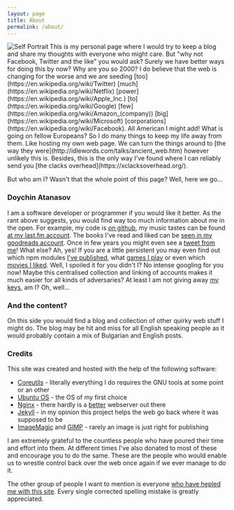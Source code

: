 ```yaml
---
layout: page
title: About
permalink: /about/
---
```


<img src="https://s.gravatar.com/avatar/64797861a99c84cef7d60f2c110af4d0?s=160" alt="Self Portrait" align="left" class="left-aligned-img">
This is my personal page where I would try to keep a blog and share my thoughts with everyone who might care. But "why not Facebook, Twitter and the like" you would ask? Surely we have better ways for doing this by now? Why are you so 2000? I do believe that the web is changing for the worse and we are seeding [too](https://en.wikipedia.org/wiki/Twitter) [much](https://en.wikipedia.org/wiki/Netflix) [power](https://en.wikipedia.org/wiki/Apple_Inc.) [to](https://en.wikipedia.org/wiki/Google) [few](https://en.wikipedia.org/wiki/Amazon_(company)) [big](https://en.wikipedia.org/wiki/Microsoft) [corporations](https://en.wikipedia.org/wiki/Facebook). All American I might add! What is going on fellow Europeans? So I do many things to keep my life away from them. Like hosting my own web page. We can turn the things around to [the way they were](http://idlewords.com/talks/ancient_web.htm) however unlikely this is. Besides, this is the only way I've found where I can reliably send you [the clacks overhead](https://xclacksoverhead.org/).

But who am I? Wasn't that the whole point of this page? Well, here we go...

### Doychin Atanasov

I am a software developer or programmer if you would like it better. As the rant above suggests, you would find way too much information about me in the open. For example, my code is [on github](https://github.com/ironsmile/), my music tastes can be found [at my last.fm account](https://www.last.fm/user/ironsmile). The books I've read and liked can be [seen in my goodreads account](https://www.goodreads.com/user/show/2272644-doychin). Once in few years you might even see a [tweet from me](https://twitter.com/iron4o)! What else? Ah, yes! If you are a little persistent you may even find out which npm modules [I've published](https://www.npmjs.com/~iron4o), what [games I play](https://steamcommunity.com/profiles/76561197993167534) or even which [movies I liked](https://www.imdb.com/user/ur10080240/). Well, I spoiled it for you didn't I? No intense googling for you now! Maybe this centralised collection and linking of accounts makes it much easier for all kinds of adversaries? At least I am not giving away [my keys](https://github.com/ironsmile.keys), am I? Oh, well...

### And the content?

On this side you would find a blog and collection of other quirky web stuff I might do. The blog may be hit and miss for all English speaking people as it would probably contain a mix of Bulgarian and English posts.

### Credits

This site was created and hosted with the help of the following software:

* [Coreutils](https://www.gnu.org/software/coreutils/coreutils.html) - literally everything I do requires the GNU tools at some point or an other
* [Ubuntu OS](https://www.ubuntu.com/) - the OS of my first choice
* [Nginx](https://nginx.org/) - there hardly is a [better](https://github.com/ironsmile/nedomi) webserver out there
* [Jekyll](https://jekyllrb.com/) - in my opinion this project helps the web go back where it was supposed to be
* [ImageMagic](https://www.imagemagick.org/script/index.php) and [GIMP](https://www.gimp.org/) - rarely an image is just right for publishing 

I am extremely grateful to the countless people who have poured their time and effort into them. At different times I've also donated to most of these and encourage you to do the same. These are the people who would enable us to wrestle control back over the web once again if we ever manage to do it.

The other group of people I want to mention is everyone [who have hepled me with this site](https://github.com/ironsmile/doycho.com/graphs/contributors). Every single corrected spelling mistake is greatly appreciated.
